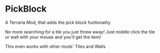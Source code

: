 # PickBlock
A Terraria Mod, that adds the pick block funtionality

No more searching for a tile you just threw away!
Just middle click the tile or wall with your mouse and you'll get the item!

This even works with other mods' Tiles and Walls
